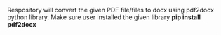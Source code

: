 Respository will convert the given PDF file/files to docx using pdf2docx python library. Make sure user installed the given library 
**pip install pdf2docx**
